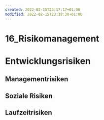 ```yaml
---
created: 2022-02-15T23:17:17+01:00
modified: 2022-02-15T23:18:30+01:00
---
```


# 16_Risikomanagement

# Entwicklungsrisiken

## Managementrisiken

## Soziale Risiken 

## Laufzeitrisiken
